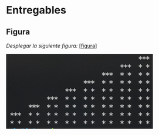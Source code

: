 # Entregables 

## Figura
*Desplegar la siguiente figura:* [[figura](https://github.com/batista-eduardo-mat/batista/blob/main/Entregables/3%20figura%20***.xcplaygroundpage/Contents.swift)]

![f](https://github.com/batista-eduardo-mat/batista/blob/main/img/Figura.PNG)

